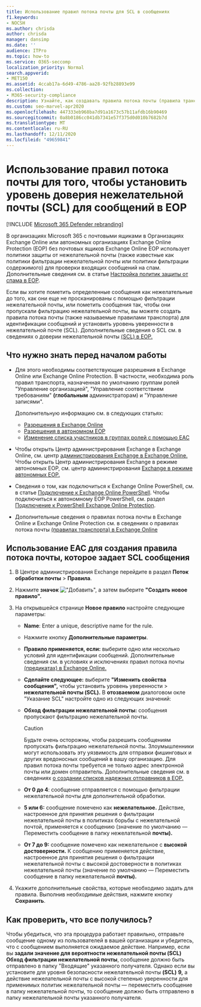 ```yaml
---
title: Использование правил потока почты для SCL в сообщениях
f1.keywords:
- NOCSH
ms.author: chrisda
author: chrisda
manager: dansimp
ms.date: ''
audience: ITPro
ms.topic: how-to
ms.service: O365-seccomp
localization_priority: Normal
search.appverid:
- MET150
ms.assetid: 4ccab17a-6d49-4786-aa28-92fb28893e99
ms.collection:
- M365-security-compliance
description: Узнайте, как создавать правила потока почты (правила транспорта) для идентификации сообщений и определения уровня уверенности в нежелательной почте (SCL) сообщений в Exchange Online Protection.
ms.custom: seo-marvel-apr2020
ms.openlocfilehash: 447333eb968ba7d91a1673c57b11afdb16b90469
ms.sourcegitcommit: 0a8b0186cc041db7341e57f375d0d010b7682b7d
ms.translationtype: MT
ms.contentlocale: ru-RU
ms.lasthandoff: 12/11/2020
ms.locfileid: "49659841"
---
```

# <a name="use-mail-flow-rules-to-set-the-spam-confidence-level-scl-in-messages-in-eop"></a>Использование правил потока почты для того, чтобы установить уровень доверия нежелательной почты (SCL) для сообщений в EOP

[!INCLUDE [Microsoft 365 Defender rebranding](../includes/microsoft-defender-for-office.md)]


В организациях Microsoft 365 с почтовыми ящиками в Организациях Exchange Online или автономных организациях Exchange Online Protection (EOP) без почтовых ящиков Exchange Online EOP использует политики защиты от нежелательной почты (также известные как политики фильтрации нежелательной почты или политики фильтрации содержимого) для проверки входящих сообщений на спам. Дополнительные сведения см. в статье [Настройка политик защиты от спама в EOP](configure-your-spam-filter-policies.md).

Если вы хотите пометить определенные сообщения как нежелательные до того, как они еще не просканированы с помощью фильтрации нежелательной почты, или пометить сообщения так, чтобы они пропускали фильтрацию нежелательной почты, вы можете создать правила потока почты (также называемые правилами транспорта) для идентификации сообщений и установить уровень уверенности в нежелательной почте (SCL). Дополнительные сведения о SCL см. в сведениях о доверии нежелательной почты [(SCL) в EOP.](spam-confidence-levels.md)

## <a name="what-do-you-need-to-know-before-you-begin"></a>Что нужно знать перед началом работы

- Для этого необходимы соответствующие разрешения в Exchange Online или Exchange Online Protection. В частности, необходима  роль правил транспорта, назначенная по умолчанию группам ролей "Управление  организацией", "Управление соответствием требованиям" **(глобальным** администраторам) и "Управление записями".

  Дополнительную информацию см. в следующих статьях:

  - [Разрешения в Exchange Online](https://docs.microsoft.com/exchange/permissions-exo/permissions-exo)
  - [Разрешения в автономном EOP](feature-permissions-in-eop.md)
  - [Изменение списка участников в группах ролей с помощью EAC](manage-admin-role-group-permissions-in-eop.md#use-the-eac-modify-the-list-of-members-in-role-groups)

- Чтобы открыть Центр администрирования Exchange в Exchange Online, см. центр [администрирования Exchange в Exchange Online.](https://docs.microsoft.com/Exchange/exchange-admin-center) Чтобы открыть Центр администрирования Exchange в режиме автономных EOP, см. центр администрирования [Exchange в режиме автономных EOP.](exchange-admin-center-in-exchange-online-protection-eop.md)

- Сведения о том, как подключиться к Exchange Online PowerShell, см. в статье [Подключение к Exchange Online PowerShell](https://docs.microsoft.com/powershell/exchange/connect-to-exchange-online-powershell). Чтобы подключиться к автономному EOP PowerShell, см. раздел [Подключение к PowerShell Exchange Online Protection](https://docs.microsoft.com/powershell/exchange/connect-to-exchange-online-protection-powershell).

- Дополнительные сведения о правилах потока почты в Exchange Online и Exchange Online Protection см. в сведениях о правилах потока почты [(правилах транспорта) в Exchange Online](https://docs.microsoft.com/Exchange/security-and-compliance/mail-flow-rules/mail-flow-rules)

## <a name="use-the-eac-to-create-a-mail-flow-rule-that-sets-the-scl-of-a-message"></a>Использование EAC для создания правила потока почты, которое задает SCL сообщения

1. В Центре администрирования Exchange перейдите в раздел **Поток обработки почты** \> **Правила**.

2. Нажмите **значок** ![ "Добавить", а затем выберите ](../../media/ITPro-EAC-AddIcon.png) **"Создать новое правило".**

3. На открывшейся странице **Новое правило** настройте следующие параметры:

   - **Name**: Enter a unique, descriptive name for the rule.

   - Нажмите кнопку **Дополнительные параметры**.

   - **Правило применяется, если:** выберите одно или несколько условий для идентификации сообщений. Дополнительные сведения см. в условиях и исключениях правил потока почты [(предикатах) в Exchange Online.](https://docs.microsoft.com/Exchange/security-and-compliance/mail-flow-rules/conditions-and-exceptions)

   - **Сделайте следующее:** выберите **"Изменить свойства сообщения",** чтобы установить уровень уверенности \> **нежелательной почты (SCL).** В **отозваемом** диалоговом окле "Указание SCL" настройте одно из следующих значений:

   - **Обход фильтрации нежелательной почты:** сообщения пропускают фильтрацию нежелательной почты.

     > [!CAUTION]
     > Будьте очень осторожны, чтобы разрешить сообщениям пропускать фильтрацию нежелательной почты. Злоумышленники могут использовать эту уязвимость для отправки фишинговых и других вредоносных сообщений в вашу организацию. Для правил потока почты требуется не только адрес электронной почты или домен отправитель. Дополнительные сведения см. в сведениях [о создании списков надежных отправников в EOP.](create-safe-sender-lists-in-office-365.md)

   - **От 0 до 4**: сообщение отправляется с помощью фильтрации нежелательной почты для дополнительной обработки.

   - **5 или 6:** сообщение помечено как **нежелательное.** Действие, настроенное для принятия решения о фильтрации нежелательной почты в политиках борьбы с нежелательной почтой, применяется к сообщению (значение по умолчанию — Переместить сообщение в папку нежелательной **почты).** 

   - **От 7 до 9:** сообщение помечено как нежелательное с **высокой достоверности.** К сообщению применяется действие,  настроенное для принятия решения о фильтрации нежелательной почты с высокой достоверности в политиках нежелательной почты (значение по умолчанию — Переместить сообщение в папку нежелательной **почты).**

4. Укажите дополнительные свойства, которые необходимо задать для правила. Выполнив необходимые действия, нажмите кнопку **Сохранить**.

## <a name="how-do-you-know-this-worked"></a>Как проверить, что все получилось?

Чтобы убедиться, что эта процедура работает правильно, отправьте сообщение одному из пользователей в вашей организации и убедитесь, что с сообщением выполняется ожидаемое действие. Например, если вы **задали значение для вероятности нежелательной почты (SCL)** **Обход фильтрации нежелательной почты**, сообщение должно быть отправлено в папку "Входящие" указанного получателя. Однако если вы установите для уровня безопасности нежелательной почты  **(SCL)** **9,** а действие нежелательной почты с высокой степенью уверенности для применимых политик нежелательной почты — переместить сообщение в папку нежелательной почты, то сообщение должно быть отправлено в папку нежелательной почты указанного получателя.

